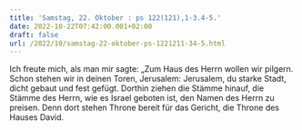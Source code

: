 ```yaml
---
title: 'Samstag, 22. Oktober : ps 122(121),1-3.4-5.'
date: 2022-10-22T07:42:00.001+02:00
draft: false
url: /2022/10/samstag-22-oktober-ps-1221211-34-5.html
---
```


Ich freute mich, als man mir sagte: „Zum Haus des Herrn wollen wir pilgern. Schon stehen wir in deinen Toren, Jerusalem: Jerusalem, du starke Stadt, dicht gebaut und fest gefügt. Dorthin ziehen die Stämme hinauf, die Stämme des Herrn, wie es Israel geboten ist, den Namen des Herrn zu preisen. Denn dort stehen Throne bereit für das Gericht, die Throne des Hauses David.